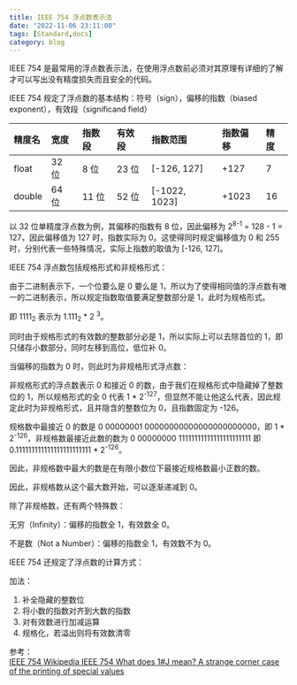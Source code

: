 ```yaml
---
title: IEEE 754 浮点数表示法
date: "2022-11-06 23:11:00"
tags: [Standard,docs]
category: blog
---
```

IEEE 754 是最常用的浮点数表示法，在使用浮点数前必须对其原理有详细的了解才可以写出没有精度损失而且安全的代码。

<!-- more -->

IEEE 754 规定了浮点数的基本结构：符号（sign），偏移的指数（biased exponent），有效段（significand field）

| 精度名  | 宽度   | 指数段 | 有效段 | 指数范围       | 指数偏移 | 精度 |
| :----- | :---  | :----- | :----- | :------------ | :------ | :--- |
| float  | 32 位 | 8 位   | 23 位  | \[-126, 127\]   | +127    | 7    |
| double | 64 位  | 11 位  | 52 位  | \[-1022, 1023\] | +1023   | 16   |

以 32 位单精度浮点数为例，其偏移的指数有 8 位，因此偏移为 2<sup>8-1</sup> = 128 - 1 = 127，因此偏移值为 127 时，指数实际为 0。这使得同时规定偏移值为 0 和 255 时，分别代表一些特殊情况，实际上指数的取值为 \[-126, 127\]。

IEEE 754 浮点数包括规格形式和非规格形式：

由于二进制表示下，一个位要么是 0 要么是 1，所以为了使得相同值的浮点数有唯一的二进制表示，所以规定指数取值要满足整数部分是 1，此时为规格形式。

即 1111<sub>2</sub> 表示为 1.111<sub>2</sub> \* 2 <sup>3</sup>。

同时由于规格形式的有效数的整数部分必是 1，所以实际上可以去除首位的 1，即只储存小数部分，同时左移到高位，低位补 0。

当偏移的指数为 0 时，则此时为非规格形式浮点数：

非规格形式的浮点数表示 0 和接近 0 的数，由于我们在规格形式中隐藏掉了整数位的 1，所以规格形式的全 0 代表 1 \* 2<sup>-127</sup>，但显然不能让他这么代表，因此规定此时为非规格形式，且并隐含的整数位为 0，且指数固定为 -126。

规格数中最接近 0 的数是 0 00000001 00000000000000000000000，即 1 \* 2<sup>-126</sup>，非规格数最接近此数的数为 0 00000000 11111111111111111111111 即 0.111111111111111111111111 \* 2<sup>-126</sup>。

因此，非规格数中最大的数是在有限小数位下最接近规格数最小正数的数。

因此，非规格数从这个最大数开始，可以逐渐递减到 0。

除了非规格数，还有两个特殊数：

无穷（Infinity）：偏移的指数全 1，有效数全 0。

不是数（Not a Number）：偏移的指数全 1，有效数不为 0。

IEEE 754 还规定了浮点数的计算方式：

加法：

1. 补全隐藏的整数位
2. 将小数的指数对齐到大数的指数
3. 对有效数进行加减运算
4. 规格化，若溢出则将有效数清零

<div class="ref-label">参考：</div>
<div class="ref-list">
<a href="https://standards.ieee.org/content/ieee-standards/en/standard/754-2008.html">
IEEE 754
</a>
<a href="https://en.wikipedia.org/wiki/IEEE_754">
Wikipedia IEEE 754
</a>
<a href="https://devblogs.microsoft.com/oldnewthing/20130228-01/?p=5103">
What does 1#J mean? A strange corner case of the printing of special values
</a>
</div>
